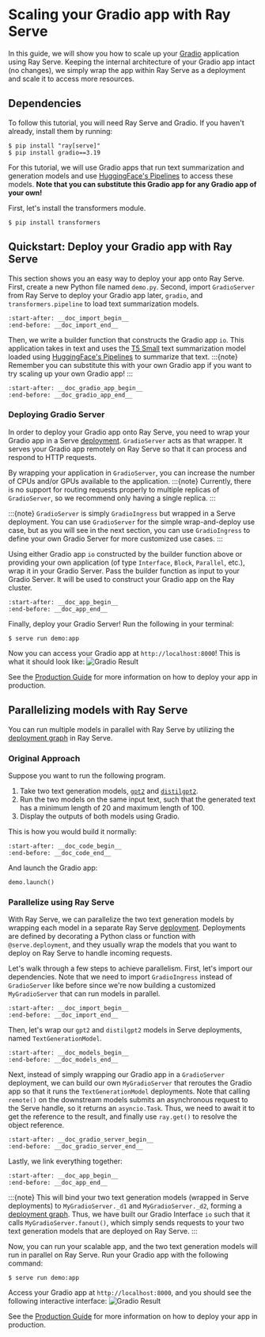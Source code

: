# Scaling your Gradio app with Ray Serve

In this guide, we will show you how to scale up your [Gradio](https://gradio.app/) application using Ray Serve. Keeping the internal architecture of your Gradio app intact (no changes), we simply wrap the app within Ray Serve as a deployment and scale it to access more resources.
## Dependencies

To follow this tutorial, you will need Ray Serve and Gradio. If you haven't already, install them by running:
```console
$ pip install "ray[serve]"
$ pip install gradio==3.19
```
For this tutorial, we will use Gradio apps that run text summarization and generation models and use [HuggingFace's Pipelines](https://huggingface.co/docs/transformers/main_classes/pipelines) to access these models. **Note that you can substitute this Gradio app for any Gradio app of your own!**

First, let's install the transformers module.
```console
$ pip install transformers
```

## Quickstart: Deploy your Gradio app with Ray Serve

This section shows you an easy way to deploy your app onto Ray Serve. First, create a new Python file named `demo.py`. Second, import `GradioServer` from Ray Serve to deploy your Gradio app later, `gradio`, and `transformers.pipeline` to load text summarization models.
```{literalinclude} ../doc_code/gradio-integration.py
:start-after: __doc_import_begin__
:end-before: __doc_import_end__
```

Then, we write a builder function that constructs the Gradio app `io`. This application takes in text and uses the [T5 Small](https://huggingface.co/t5-small) text summarization model loaded using [HuggingFace's Pipelines](https://huggingface.co/docs/transformers/main_classes/pipelines) to summarize that text.
:::{note} 
Remember you can substitute this with your own Gradio app if you want to try scaling up your own Gradio app!
:::
```{literalinclude} ../doc_code/gradio-integration.py
:start-after: __doc_gradio_app_begin__
:end-before: __doc_gradio_app_end__
```

### Deploying Gradio Server
In order to deploy your Gradio app onto Ray Serve, you need to wrap your Gradio app in a Serve [deployment](serve-key-concepts-deployment). `GradioServer` acts as that wrapper. It serves your Gradio app remotely on Ray Serve so that it can process and respond to HTTP requests. 

By wrapping your application in `GradioServer`, you can increase the number of CPUs and/or GPUs available to the application.
:::{note}
Currently, there is no support for routing requests properly to multiple replicas of `GradioServer`, so we recommend only having a single replica.
:::

:::{note} 
`GradioServer` is simply `GradioIngress` but wrapped in a Serve deployment. You can use `GradioServer` for the simple wrap-and-deploy use case, but as you will see in the next section, you can use `GradioIngress` to define your own Gradio Server for more customized use cases.
:::

Using either Gradio app `io` constructed by the builder function above or providing your own application (of type `Interface`, `Block`, `Parallel`, etc.), wrap it in your Gradio Server. Pass the builder function as input to your Gradio Server. It will be used to construct your Gradio app on the Ray cluster.

```{literalinclude} ../doc_code/gradio-integration.py
:start-after: __doc_app_begin__
:end-before: __doc_app_end__
```

Finally, deploy your Gradio Server! Run the following in your terminal:
```console
$ serve run demo:app
```

Now you can access your Gradio app at `http://localhost:8000`! This is what it should look like:
![Gradio Result](https://raw.githubusercontent.com/ray-project/images/master/docs/serve/gradio_result.png)

See the [Production Guide](serve-in-production) for more information on how to deploy your app in production.


## Parallelizing models with Ray Serve
You can run multiple models in parallel with Ray Serve by utilizing the [deployment graph](serve-model-composition-deployment-graph) in Ray Serve.

### Original Approach
Suppose you want to run the following program.

1. Take two text generation models, [`gpt2`](https://huggingface.co/gpt2) and [`distilgpt2`](https://huggingface.co/distilgpt2).
2. Run the two models on the same input text, such that the generated text has a minimum length of 20 and maximum length of 100.
3. Display the outputs of both models using Gradio.

This is how you would build it normally:

```{literalinclude} ../doc_code/gradio-original.py
:start-after: __doc_code_begin__
:end-before: __doc_code_end__
```
And launch the Gradio app:
```
demo.launch()
```

### Parallelize using Ray Serve

With Ray Serve, we can parallelize the two text generation models by wrapping each model in a separate Ray Serve [deployment](serve-key-concepts-deployment). Deployments are defined by decorating a Python class or function with `@serve.deployment`, and they usually wrap the models that you want to deploy on Ray Serve to handle incoming requests.

Let's walk through a few steps to achieve parallelism. First, let's import our dependencies. Note that we need to import `GradioIngress` instead of `GradioServer` like before since we're now building a customized `MyGradioServer` that can run models in parallel.

```{literalinclude} ../doc_code/gradio-integration-parallel.py
:start-after: __doc_import_begin__
:end-before: __doc_import_end__
```

Then, let's wrap our `gpt2` and `distilgpt2` models in Serve deployments, named `TextGenerationModel`.
```{literalinclude} ../doc_code/gradio-integration-parallel.py
:start-after: __doc_models_begin__
:end-before: __doc_models_end__
```

Next, instead of simply wrapping our Gradio app in a `GradioServer` deployment, we can build our own `MyGradioServer` that reroutes the Gradio app so that it runs the `TextGenerationModel` deployments. Note that calling `remote()` on the downstream models submits an asynchronous request to the Serve handle, so it returns an `asyncio.Task`. Thus, we need to await it to get the reference to the result, and finally use `ray.get()` to resolve the object reference.

```{literalinclude} ../doc_code/gradio-integration-parallel.py
:start-after: __doc_gradio_server_begin__
:end-before: __doc_gradio_server_end__
```

Lastly, we link everything together:
```{literalinclude} ../doc_code/gradio-integration-parallel.py
:start-after: __doc_app_begin__
:end-before: __doc_app_end__
```

:::{note} 
This will bind your two text generation models (wrapped in Serve deployments) to `MyGradioServer._d1` and `MyGradioServer._d2`, forming a [deployment graph](serve-model-composition-deployment-graph). Thus, we have built our Gradio Interface `io` such that it calls `MyGradioServer.fanout()`, which simply sends requests to your two text generation models that are deployed on Ray Serve.
:::

Now, you can run your scalable app, and the two text generation models will run in parallel on Ray Serve.
Run your Gradio app with the following command:

```console
$ serve run demo:app
```

Access your Gradio app at `http://localhost:8000`, and you should see the following interactive interface:
![Gradio Result](https://raw.githubusercontent.com/ray-project/images/master/docs/serve/gradio_result_parallel.png)

See the [Production Guide](serve-in-production) for more information on how to deploy your app in production.

